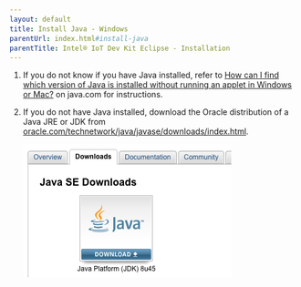 ```yaml
---
layout: default
title: Install Java - Windows
parentUrl: index.html#install-java
parentTitle: Intel® IoT Dev Kit Eclipse - Installation
---
```


1. If you do not know if you have Java installed, refer to [How can I find which version of Java is installed without running an applet in Windows or Mac?](https://www.java.com/en/download/help/version_manual.xml) on java.com for instructions.

2. If you do not have Java installed, download the Oracle distribution of a Java JRE or JDK from [oracle.com/technetwork/java/javase/downloads/index.html](http://www.oracle.com/technetwork/java/javase/downloads/index.html).

    ![Oracle Java download page for Windows](images/java-download_page.png)
